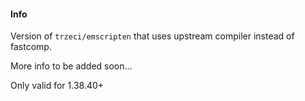 #### Info
Version of `trzeci/emscripten` that uses upstream compiler instead of fastcomp.

More info to be added soon...

Only valid for 1.38.40+
